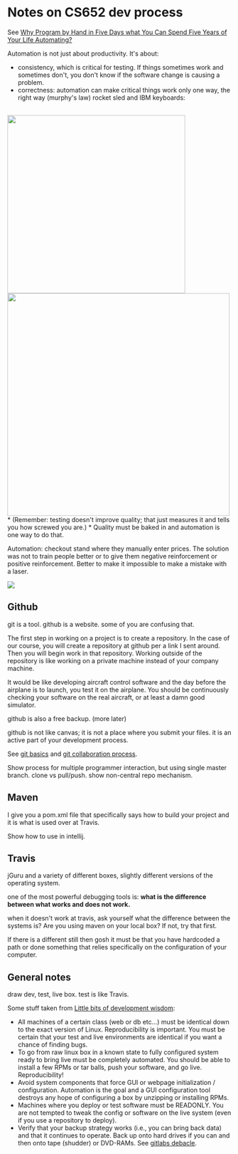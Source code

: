 # Notes on CS652 dev process

See [Why Program by Hand in Five Days what You Can Spend Five Years of Your Life Automating?](https://www.infoq.com/presentations/Automation-DSL)

Automation is not just about productivity. It's about:

* consistency, which is critical for testing. If things sometimes work and sometimes don't, you don't know if the software change is causing a problem.
* correctness: automation can make critical things work only one way, the right way (murphy's law) rocket sled and IBM keyboards:
<br>
<img src=http://upload.wikimedia.org/wikipedia/commons/thumb/f/f1/Ibm_pc_5150.jpg/500px-Ibm_pc_5150.jpg width=400><br>
<img src=http://images.pcworld.com/images/article/2011/08/rough_pc_07-5206179.jpg width=500>
* (Remember: testing doesn't improve quality; that just measures it and tells you how screwed you are.)
* Quality must be baked in and automation is one way to do that.

Automation: checkout stand where they manually enter prices. The solution was not to train people better or to give them negative reinforcement or positive reinforcement. Better to make it impossible to make a mistake with a laser.

<img src=http://public.media.smithsonianmag.com//filer/3c/4d/3c4d59ba-0401-428e-a8ad-75ad8cd292b3/marsh-supermarket-barcode.jpg>

## Github

git is a tool. github is a website. some of you are confusing that.

The first step in working on a project is to create a repository. In the case of our course, you will create a repository at github per a link I sent around. Then you will begin work in that repository. Working outside of the repository is like working on a private machine instead of your company machine.

It would be like developing aircraft control software and the day before the airplane is to launch, you test it on the airplane. You should be continuously checking your software on the real aircraft, or at least a damn good simulator.
 
github is also a free backup. (more later)

github is not like canvas; it is not a place where you submit your files. it is an active part of your development process.

See [git basics](https://github.com/parrt/cs601/blob/master/lectures/git-basics.md) and [git collaboration process](https://github.com/parrt/cs601/blob/master/lectures/github-dev.md).

Show process for multiple programmer interaction, but using single master branch. clone vs pull/push. show non-central repo mechanism.

## Maven

I give you a pom.xml file that specifically says how to build your project and it is what is used over at Travis.

Show how to use in intellij.

## Travis

jGuru and a variety of different boxes, slightly different versions of the operating system.

one of the most powerful debugging tools is: **what is the difference between what works and does not work.**

when it doesn't work at travis, ask yourself what the difference between the systems is? Are you using maven on your local box? If not, try that first. 

If there is a different still then gosh it must be that you have hardcoded a path or done something that relies specifically on the configuration of your computer.

## General notes

draw dev, test, live box. test is like Travis.

Some stuff taken from [Little bits of development wisdom](http://parrt.cs.usfca.edu/doc/devnybbles.html):

* All machines of a certain class (web or db etc...) must be identical down to the exact version of Linux. Reproducibility is important. You must be certain that your test and live environments are identical if you want a chance of finding bugs.
* To go from raw linux box in a known state to fully configured system ready to bring live must be completely automated. You should be able to install a few RPMs or tar balls, push your software, and go live. Reproducibility!
* Avoid system components that force GUI or webpage initialization / configuration. Automation is the goal and a GUI configuration tool destroys any hope of configuring a box by unzipping or installing RPMs.
* Machines where you deploy or test software must be READONLY. You are not tempted to tweak the config or software on the live system (even if you use a repository to deploy).
* Verify that your backup strategy works (i.e., you can bring back data) and that it continues to operate. Back up onto hard drives if you can and then onto tape (shudder) or DVD-RAMs. See [gitlabs debacle](https://techcrunch.com/2017/02/01/gitlab-suffers-major-backup-failure-after-data-deletion-incident/).
